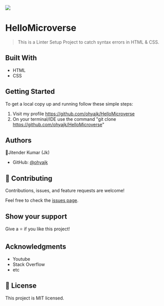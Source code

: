 ![](https://img.shields.io/badge/Microverse-blueviolet)

# HelloMicroverse

> This is a Linter Setup Project to catch syntax errors in HTML & CSS.


## Built With

- HTML
- CSS

## Getting Started

To get a local copy up and running follow these simple steps:
1. Visit my profile https://github.com/ohyajk/HelloMicroverse
2. On your terminal/IDE use the command
   "git clone https://github.com/ohyajk/HelloMicroverse"


## Authors

👤Jitender Kumar (Jk)

- GitHub: [@ohyajk](https://github.com/ohyajk)

## 🤝 Contributing

Contributions, issues, and feature requests are welcome!

Feel free to check the [issues page](../../issues/).

## Show your support

Give a ⭐️ if you like this project!

## Acknowledgments

- Youtube
- Stack Overflow
- etc

## 📝 License

This project is MIT licensed.
